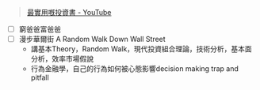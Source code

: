 > [最實用嘅投資書 - YouTube](https://www.youtube.com/watch?v=xrzxsWJqHZY&t=499s&ab_channel=%E9%98%BF%E8%B1%ACAhJu)


- [ ] 窮爸爸富爸爸
- [ ] 漫步華爾街 A Random Walk Down Wall Street
	- 講基本Theory，Random Walk，現代投資組合理論，技術分析，基本面分析，效率市場假說
	- 行為金融學，自己的行為如何被心態影響decision making trap and pitfall